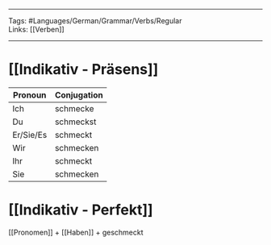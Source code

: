 ___
Tags: #Languages/German/Grammar/Verbs/Regular  
Links: [[Verben]]
___
# [[Indikativ - Präsens]]
Pronoun|Conjugation
------------ | ------------
Ich | schmecke
Du | schmeckst
Er/Sie/Es | schmeckt
Wir | schmecken
Ihr | schmeckt
Sie | schmecken


# [[Indikativ - Perfekt]]
[[Pronomen]] + [[Haben]] + geschmeckt